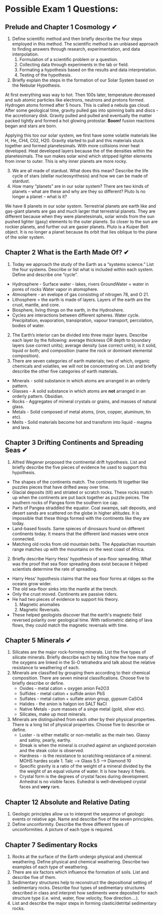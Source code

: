 Possible Exam 1 Questions:
==========================

Prelude and Chapter 1 Cosmology ✔
---------------------------------
1. Define scientific method and then briefly describe the four steps
   employed in this method.
   The scientific method is an unbiased approach to finding answers
   through research, experimentation, and data interpolation.
   1. Formulation of a scientific problem or a question.
   2. Collecting data through experiments in the lab or field.
   3. Formating a hypothesis based on the results and data
      interpretation.
   4. Testing of the hypothesis.
2. Briefly explain the steps in the formation of our Solar System based
   on the Nebular Hypothesis.

 At first everything was way to hot. Then 100s later, temperature
decreased and sub atomic particles like electrons, neutrons and protons
formed. Hydrogen atoms formed after 5 hours. This is called a nebula gas
cloud. After some geological time, gravity pulled gas into spinning
balls and discs - the accretionary disk. Gravity pulled and pulled and
eventually the matter packed tightly and formed a hot glowing protostar.
**Boom!** fusion reactions began and stars are born.

 Applying this too our solar system, we first have some volatile
materials like H, He, CH4, C02, H20. Gravity started to pull and this
materials stuck together and formed planetesimals. With more collisions
inner heat developed. Heat developed layers because the of the
densities within the planetesimals. The sun makes solar wind which
stripped lighter elements from inner to outer. This is why inner planets
are more rocky.

3. We are all made of stardust. What does this mean? Describe the life
   cycle of stars (stellar nucleosynthesis) and how we can be made of
stardust.
4. How many “planets” are in our solar system? There are two kinds of
   planets – what are these and why are they so different? Pluto Is no
longer a planet – what is it?
 
 We have 8 planets in our solar system. Terrestrial planets are earth
like and gas-giant planets are gas and much larger that terrestrial
planets. They are different because when they were planetesimals, solar
winds from the sun pushed lighter (gasy) elements to the outer planets.
So closer to the sun are rockier planets, and further out are gasier
planets. Pluto is a Kuiper Belt object. It is no longer a planet because
its orbit that lies oblique to the plane of the soler system.

Chapter 2 What is the Earth Made Of? ✔
--------------------------------------
1. Today we approach the study of the Earth as a “systems science.” List
   the four systems. Describe or list what is included within each
system. Define and describe one “cycle”.
 * Hydrosphere - Surface water - lakes, rivers
   GroundWater = water in pores of rocks
   Water vapor in atomsphere.
 * Atmosphere - an evelope of gas consisting of nitrogen 78, and O 21.
 * Lithosphere = the earth is made of layers. Layers of the earth are
   the crust, mantle, and core.
 * Biosphere, living things on the earth, in the Hydroshere.
 * Cycles are interactions between different spheres. Water cycle.
   Precipitation, evaporation, transipration, vapour transport,
percolation, bodies of water.
2. The Earth’s interior can be divided into three major layers. Describe
   each layer by the following: average thickness OR depth to boundary
layers (use correct units); average density (use correct units); is it
solid, liquid or both; and composition (name the rock or dominant
elemental composition).
3. There are seven categories of earth materials; two of which, organic
   chemicals and volatiles, we will not be concentrating on. List and
briefly describe the other five categories of earth materials.
  * Minerals - solid substance in which atoms are arranged in an orderly
    pattern.
  * Glasses - A solid substance in which atoms are **not** arranged in
    an orderly pattern. Obsidian.
  * Rocks - Aggregates of mineral crystals or grains, and masses of
    natural glass.
  * Metals - Solid composed of metal atoms, (iron, copper, aluminum, tin
    etc).
  * Melts - Solid materials become hot and transform into liquid - magma
    and lava.

Chapter 3 Drifting Continents and Spreading Seas ✔
--------------------------------------------------
1. Alfred Wegener proposed the continental drift hypothesis. List and
   briefly describe the five pieces of evidence he used to support this
hypothesis.
  * The shapes of the continents match. The continents fit together like
    puzzles pieces that have drifted away over time.
  * Glacial deposits (till) and striated or scratch rocks. These rocks
    match up when the continents are put back together as puzzle peices.
    The southern rocks of Pangea form the southern ice cap.
  * Parts of Pangea straddled the equator. Coal swamps, salt deposits,
    and desert sands are scattered on the globe in higher altitudes. It
    is impossible that these things formed with the continents like they
    are today.
  * Land-based fossils. Same spieces of dinosaurs found on different
    continents today. It means that the different land masses were once
    connected.
  * Matching old rocks from old mountain belts. The Appalachian mountain
    range matches up with the mountains on the west coast of Africa.
2. Briefly describe Harry Hess’ hypothesis of sea-floor spreading. What
   was the proof that sea floor spreading does exist because it helped
scientists determine the rate of spreading.
  * Harry Hess' hypothesis claims that the sea floor forms at ridges so
    the oceans grow wider.
  * The old sea-floor sinks into the mantle at the trench.
  * Only the crust moved. Continents are passive riders. 
  * He had two pieces of evidence to support his theory.
    1. Magnetic anomalies
    2. Magnetic Reversals.
  * These helped geologists discover that the earth's magnetic field
    reversed polarity over geological time. With radiometric dating of
    lava flows, they could match the magnetic reversals with time.

Chapter 5 Minerals ✔
--------------------
1. Silicates are the major rock-forming minerals. List the five types of
   silicate minerals. Briefly describe each by telling how the how many
of the oxygens are linked in the Si-O tetrahedra and talk about the
relative resistance to weathering of each.
2. Minerals are classified by grouping them according to their chemical
   composition. There are seven mineral classifications. Choose five to
briefly describe or define.
   * Oxides - metal cation + oxygen anion Fe2O3
   * Sulfides - metal cation + sulfide anion PbS
   * Sulfates - metal cation + sulfate anion group, gypsum CaSO4
   * Halides - the anion is halgon ion SALT NaCl
   * Native Metals - pure masses of a singe metal (gold, silver etc).
   * Silicates, make up most minerals.
3. Minerals are distinguished from each other by their physical
   properties. There is a long list of physical properties. Choose five
to describe or define. 
   * Luster - is either metallic or non-metallic as the main two. Glassy
     and satiny, pearly, earthy.
   * Streak is when the mineral is crushed against an unglazed porcelain
     and the steak color is observed.
   * Hardness - is the resistance to scratching resistance of a
     mineral. MOHS hardes scale 1. Talc --> Glass 5.5 --> Diamond 10
   * Specific gravity is a ratio of the weight of a mineral divided by
     the the weight of an equal volume of water. It is how heavy it
     feels.
   * Crystal form is the degrees of crystal faces during development.
     Anhedral is no visible faces. Euhedral is well-developed crystal
     faces and **very** rare.
  
Chapter 12 Absolute and Relative Dating
---------------------------------------
1. Geologic principles allow us to interpret the sequence of geologic
   events or relative age. Name and describe five of the seven
principles.
2.  Define unconformity. Describe the three different types of
    unconformities. A picture of each type is required. 

Chapter 7 Sedimentary Rocks
---------------------------
1. Rocks at the surface of the Earth undergo physical and chemical
   weathering. Define physical and chemical weathering.  Describe two
examples of each type of weathering.
2. There are six factors which influence the formation of soils. List
   and describe five of them. 
3. Sedimentary structures help to reconstruct the depositional setting
   of sedimentary rocks. Describe four types of sedimentary structures
described in class and interpret how sediments were deposited for each
structure type (i.e. wind, water, flow velocity, flow direction….).  
4. List and describe the major steps in forming clastic/detrital
   sedimentary rocks.
